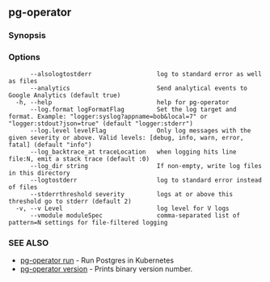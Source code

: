 ## pg-operator



### Synopsis




### Options

```
      --alsologtostderr                  log to standard error as well as files
      --analytics                        Send analytical events to Google Analytics (default true)
  -h, --help                             help for pg-operator
      --log.format logFormatFlag         Set the log target and format. Example: "logger:syslog?appname=bob&local=7" or "logger:stdout?json=true" (default "logger:stderr")
      --log.level levelFlag              Only log messages with the given severity or above. Valid levels: [debug, info, warn, error, fatal] (default "info")
      --log_backtrace_at traceLocation   when logging hits line file:N, emit a stack trace (default :0)
      --log_dir string                   If non-empty, write log files in this directory
      --logtostderr                      log to standard error instead of files
      --stderrthreshold severity         logs at or above this threshold go to stderr (default 2)
  -v, --v Level                          log level for V logs
      --vmodule moduleSpec               comma-separated list of pattern=N settings for file-filtered logging
```

### SEE ALSO
* [pg-operator run](pg-operator_run.md)	 - Run Postgres in Kubernetes
* [pg-operator version](pg-operator_version.md)	 - Prints binary version number.

